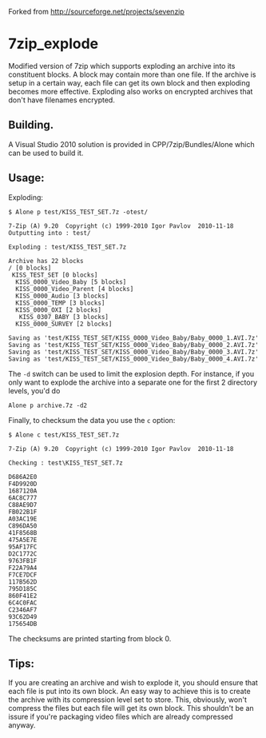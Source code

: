 Forked from http://sourceforge.net/projects/sevenzip

7zip_explode
=============

Modified version of 7zip which supports exploding an archive into its constituent blocks. A block may 
contain more than one file. If the archive is setup in a certain way, each file can get its own block and then
exploding becomes more effective. Exploding also works on encrypted archives that don't have filenames encrypted. 

## Building.
A Visual Studio 2010 solution is provided in CPP/7zip/Bundles/Alone which can be used to build it.

## Usage:

Exploding:
```
$ Alone p test/KISS_TEST_SET.7z -otest/

7-Zip (A) 9.20  Copyright (c) 1999-2010 Igor Pavlov  2010-11-18
Outputting into : test/

Exploding : test/KISS_TEST_SET.7z

Archive has 22 blocks
/ [0 blocks]
 KISS_TEST_SET [0 blocks]
  KISS_0000_Video_Baby [5 blocks]
  KISS_0000_Video_Parent [4 blocks]
  KISS_0000_Audio [3 blocks]
  KISS_0000_TEMP [3 blocks]
  KISS_0000_OXI [2 blocks]
   KISS_0307_BABY [3 blocks]
  KISS_0000_SURVEY [2 blocks]

Saving as 'test/KISS_TEST_SET/KISS_0000_Video_Baby/Baby_0000_1.AVI.7z'
Saving as 'test/KISS_TEST_SET/KISS_0000_Video_Baby/Baby_0000_2.AVI.7z'
Saving as 'test/KISS_TEST_SET/KISS_0000_Video_Baby/Baby_0000_3.AVI.7z'
Saving as 'test/KISS_TEST_SET/KISS_0000_Video_Baby/Baby_0000_4.AVI.7z'

```

The `-d` switch can be used to limit the explosion depth. For instance, if you only want to explode the archive into
a separate one for the first 2 directory levels, you'd do

` Alone p archive.7z -d2 `

Finally, to checksum the data you use the `c` option:

```
$ Alone c test/KISS_TEST_SET.7z

7-Zip (A) 9.20  Copyright (c) 1999-2010 Igor Pavlov  2010-11-18

Checking : test\KISS_TEST_SET.7z

D686A2E0
F4D9920D
1687120A
6AC8C777
C88AE9D7
FB022B1F
A03AC19E
C896DA50
41F8568B
475A5E7E
95AF17FC
D2C1772C
9763FB1F
F22A79A4
F7CE7DCF
117B562D
795D185C
860F41E2
6C4C0FAC
C2346AF7
93C62D49
175654DB
```

The checksums are printed starting from block 0.

## Tips:
If you are creating an archive and wish to explode it, you should ensure that each file is put into its own block. An 
easy way to achieve this is to create the archive with its compression level set to store. This, obviously, won't
compress the files but each file will get its own block. This shouldn't be an issure if you're packaging video files
which are already compressed anyway.
